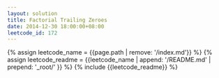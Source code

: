 ```yaml
---
layout: solution
title: Factorial Trailing Zeroes
date: 2014-12-30 18:00:00+08:00
leetcode_id: 172
---
```

{% assign leetcode_name = {{page.path | remove: '/index.md'}}  %}
{% assign leetcode_readme = {{leetcode_name | append: '/README.md' | prepend: '_root/' }}  %}
{% include {{leetcode_readme}} %}
